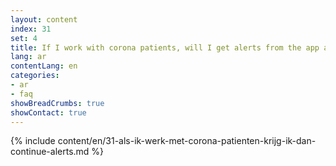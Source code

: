 ```yaml
---
layout: content
index: 31
set: 4
title: If I work with corona patients, will I get alerts from the app all the time?
lang: ar
contentLang: en
categories:
- ar
- faq
showBreadCrumbs: true
showContact: true
---
```

{% include content/en/31-als-ik-werk-met-corona-patienten-krijg-ik-dan-continue-alerts.md %}
